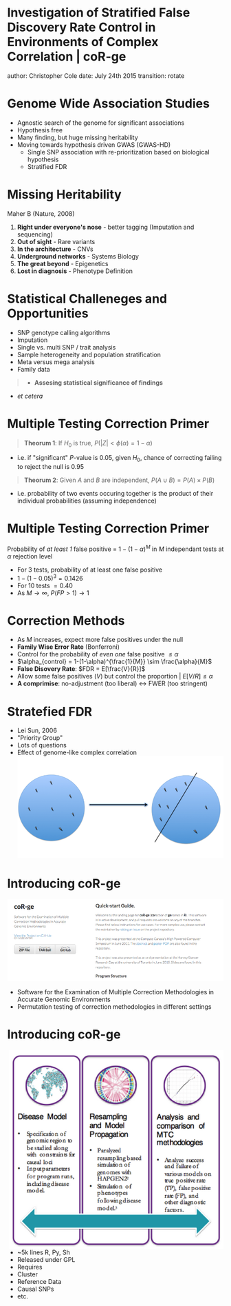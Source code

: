 Investigation of Stratified False Discovery Rate Control in Environments of Complex Correlation | coR-ge
========================================================
author: Christopher Cole
date: July 24th 2015
transition: rotate

Genome Wide Association Studies 
========================================================

- Agnostic search of the genome for significant associations
- Hypothesis free
- Many finding, but huge missing heritability
- Moving towards hypothesis driven GWAS (GWAS-HD)
  - Single SNP association with re-prioritization based on biological hypothesis
  - Stratified FDR
  
Missing Heritability
========

Maher B (Nature, 2008)

1. **Right under everyone's nose** - better tagging (Imputation and sequencing)
2. **Out of sight** - Rare variants
3. **In the architecture** - CNVs
4. **Underground networks** - Systems Biology
5. **The great beyond** - Epigenetics
6. **Lost in diagnosis** - Phenotype Definition 

Statistical Challeneges and Opportunities 
========
- SNP genotype calling algorithms
- Imputation
- Single vs. multi SNP / trait analysis
- Sample heterogeneity and population stratification 
- Meta versus mega analysis 
- Family data

>- **Assesing statistical significance of findings**

- *et cetera*

Multiple Testing Correction Primer
=====

> **Theorum 1**: If $H_0$ is true, $P(|Z| < \phi(\alpha) = 1-\alpha)$
 - i.e. if "significant" $P$-value is $0.05$, given $H_0$, chance of correcting failing to reject the null is $0.95$
 
> **Theorum 2**: Given $A$ and $B$ are independent, $P(A \cup B) = P(A) \times P(B)$
 - i.e. probability of two events occuring together is the product of their individual probabilities (assuming independence)
 
Multiple Testing Correction Primer
=======
 
 Probability of *at least 1* false positive = $1-(1-\alpha)^M$ in $M$ independant tests at $\alpha$ rejection level
 
- For 3 tests, probability of at least one false positive 
 - $1-(1-0.05)^3 = 0.1426$
- For 10 tests $= 0.40$
- As $M \rightarrow \infty$, $P(FP>1) \rightarrow 1$

Correction Methods
=======

- As $M$ increases, expect more false positives under the null
- **Family Wise Error Rate** (Bonferroni)
 - Control for the probability of *even one* false positive $\leq \alpha$
 - $\alpha_{control} = 1-(1-\alpha)^{\frac{1}{M}} \sim \frac{\alpha}{M}$ 
- **False Disovery Rate**: $FDR = E[\frac{V}{R}]$
 - Allow some false positives ($V$) but control the proportion | $E[V/R] \leq \alpha$
 - **A comprimise**: no-adjustment (too liberal) $\leftrightarrow$ FWER (too stringent)
 
Stratefied FDR
=====
- Lei Sun, 2006
- "Priority Group"
- Lots of questions
 - Effect of genome-like complex correlation
![Gone fishing](pres-figure/fish.png)
 
Introducing coR-ge
=====

![coR-ge](pres-figure/corge_quickstart.png)

- Software for the Examination of Multiple Correction Methodologies in Accurate Genomic Environments
- Permutation testing of correction methodologies in different settings

Introducing coR-ge
=====

<img src="pres-figure/flow.png" alt="Logic Flow"  align="right" style="width: 500px;"/>

- ~5k lines R, Py, Sh
- Released under GPL
- Requires 
 - Cluster
 - Reference Data
 - Causal SNPs
 - etc.
 
